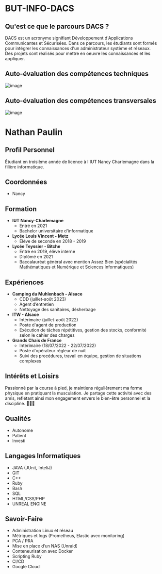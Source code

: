 # BUT-INFO-DACS

## Qu'est ce que le parcours DACS ? 

DACS est un acronyme signifiant Développement d'Applications Communicantes et Sécurisées. Dans ce parcours, les étudiants sont formés pour intégrer les connaissances d'un administrateur système et réseaux. Des projets sont réalisés pour mettre en oeuvre les connaissances et les appliquer.  

## Auto-évaluation des compétences techniques 
![image](https://github.com/Almasty007/BUT-INFO-DACS/assets/92909356/820937af-e42d-4cf8-b4be-a9a7b202a597)   

## Auto-évaluation des compétences transversales 
![image](https://github.com/Almasty007/BUT-INFO-DACS/assets/92909356/145db775-8838-46e0-b153-b9d6f81f56a6)

# Nathan Paulin

## Profil Personnel
Étudiant en troisième année de licence à l'IUT Nancy Charlemagne dans la filière informatique.

## Coordonnées
- Nancy

## Formation
- **IUT Nancy-Charlemagne**
  - Entré en 2021
  - Bachelor universitaire d'informatique
- **Lycée Louis Vincent - Metz**
  - Elève de seconde en 2018 - 2019
- **Lycée Teyssier - Bitche**
  - Entré en 2019, élève interne
  - Diplômé en 2021
  - Baccalauréat général avec mention Assez Bien (spécialités Mathématiques et Numérique et Sciences Informatiques)

## Expériences
- **Camping du Muhlenbach - Alsace**
  - CDD (juillet-août 2023)
  - Agent d’entretien
  - Nettoyage des sanitaires, désherbage
- **ITW - Alsace**
  - Intérimaire (juillet-août 2022)
  - Poste d'agent de production
  - Exécution de tâches répétitives, gestion des stocks, conformité selon le cahier des charges
- **Grands Chais de France**
  - Intérimaire (18/07/2022 - 22/07/2022)
  - Poste d'opérateur régleur de nuit
  - Suivi des procédures, travail en équipe, gestion de situations complexes


## Intérêts et Loisirs
Passionné par la course à pied, je maintiens régulièrement ma forme physique en pratiquant la musculation. Je partage cette activité avec des amis, reflétant ainsi mon engagement envers le bien-être personnel et la discipline. 🏃‍♂️💪

## Qualités
- Autonome
- Patient
- Investi

## Langages Informatiques
- JAVA (JUnit, InteliJ)
- GIT
- C++
- Ruby
- Bash
- SQL
- HTML/CSS/PHP
- UNREAL ENGINE

## Savoir-Faire
- Administration Linux et réseau
- Métriques et logs (Prometheus, Elastic avec monitoring)
- PCA / PRA
- Mise en place d’un NAS (Unraid)
- Conteneurisation avec Docker
- Scripting Ruby
- CI/CD
- Google Cloud
